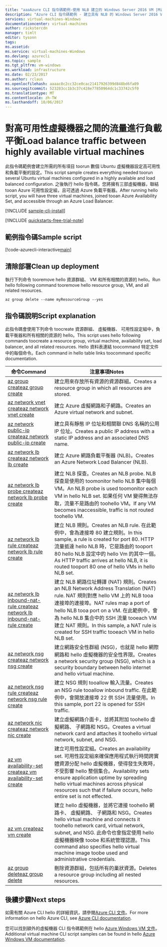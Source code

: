 ```yaml
---
title: "aaaAzure CLI 指令碼範例-使用 NLB 建立的 Windows Server 2016 VM |Microsoft 文件"
description: "Azure CLI 指令碼範例 - 建立具有 NLB 的 Windows Server 2016 VM"
services: virtual-machines-Windows
documentationcenter: virtual-machines
author: rickstercdn
manager: timlt
editor: tysonn
tags: 
ms.assetid: 
ms.service: virtual-machines-Windows
ms.devlang: azurecli
ms.topic: sample
ms.tgt_pltfrm: vm-windows
ms.workload: infrastructure
ms.date: 02/23/2017
ms.author: rclaus
ms.openlocfilehash: aaaac0c2cc32ce0cac21417926399d848bd6fa09
ms.sourcegitcommit: 523283cc1b3c37c428e77850964dc1c33742c5f0
ms.translationtype: MT
ms.contentlocale: zh-TW
ms.lasthandoff: 10/06/2017
---
```

# <a name="load-balance-traffic-between-highly-available-virtual-machines"></a><span data-ttu-id="834ce-103">對高可用性虛擬機器之間的流量進行負載平衡</span><span class="sxs-lookup"><span data-stu-id="834ce-103">Load balance traffic between highly available virtual machines</span></span>

<span data-ttu-id="834ce-104">此指令碼範例會建立所需的所有項目 toorun 數個 Ubuntu 虛擬機器設定高可用性和負載平衡的設定。</span><span class="sxs-lookup"><span data-stu-id="834ce-104">This script sample creates everything needed toorun several Ubuntu virtual machines configured in a highly available and load balanced configuration.</span></span> <span data-ttu-id="834ce-105">之後執行 hello 指令碼，您將擁有三部虛擬機器，聯結 tooan Azure 可用性設定組，且可透過 Azure 負載平衡器。</span><span class="sxs-lookup"><span data-stu-id="834ce-105">After running hello script, you will have three virtual machines, joined tooan Azure Availability Set, and accessible through an Azure Load Balancer.</span></span>

[!INCLUDE [sample-cli-install](../../../includes/sample-cli-install.md)]

[!INCLUDE [quickstarts-free-trial-note](../../../includes/quickstarts-free-trial-note.md)]

## <a name="sample-script"></a><span data-ttu-id="834ce-106">範例指令碼</span><span class="sxs-lookup"><span data-stu-id="834ce-106">Sample script</span></span>

[!code-azurecli-interactive[main](../../../cli_scripts/virtual-machine/create-vm-nlb/create-windows-vm-nlb.sh "Quick Create VM")]

## <a name="clean-up-deployment"></a><span data-ttu-id="834ce-107">清除部署</span><span class="sxs-lookup"><span data-stu-id="834ce-107">Clean up deployment</span></span> 

<span data-ttu-id="834ce-108">執行下列命令 tooremove hello 資源群組、 VM 和所有相關的資源的 hello。</span><span class="sxs-lookup"><span data-stu-id="834ce-108">Run hello following command tooremove hello resource group, VM, and all related resources.</span></span>

```azurecli-interactive 
az group delete --name myResourceGroup --yes
```

## <a name="script-explanation"></a><span data-ttu-id="834ce-109">指令碼說明</span><span class="sxs-lookup"><span data-stu-id="834ce-109">Script explanation</span></span>

<span data-ttu-id="834ce-110">此指令碼會使用下列命令 toocreate 資源群組、 虛擬機器、 可用性設定組中，負載平衡器和所有相關的資源的 hello。</span><span class="sxs-lookup"><span data-stu-id="834ce-110">This script uses hello following commands toocreate a resource group, virtual machine, availability set, load balancer, and all related resources.</span></span> <span data-ttu-id="834ce-111">Hello 資料表連結 toocommand 特定文件中的每個命令。</span><span class="sxs-lookup"><span data-stu-id="834ce-111">Each command in hello table links toocommand specific documentation.</span></span>

| <span data-ttu-id="834ce-112">命令</span><span class="sxs-lookup"><span data-stu-id="834ce-112">Command</span></span> | <span data-ttu-id="834ce-113">注意事項</span><span class="sxs-lookup"><span data-stu-id="834ce-113">Notes</span></span> |
|---|---|
| [<span data-ttu-id="834ce-114">az group create</span><span class="sxs-lookup"><span data-stu-id="834ce-114">az group create</span></span>](https://docs.microsoft.com/cli/azure/group#create) | <span data-ttu-id="834ce-115">建立用來存放所有資源的資源群組。</span><span class="sxs-lookup"><span data-stu-id="834ce-115">Creates a resource group in which all resources are stored.</span></span> |
| [<span data-ttu-id="834ce-116">az network vnet create</span><span class="sxs-lookup"><span data-stu-id="834ce-116">az network vnet create</span></span>](https://docs.microsoft.com/cli/azure/network/vnet#create) | <span data-ttu-id="834ce-117">建立 Azure 虛擬網路和子網路。</span><span class="sxs-lookup"><span data-stu-id="834ce-117">Creates an Azure virtual network and subnet.</span></span> |
| [<span data-ttu-id="834ce-118">az network public-ip create</span><span class="sxs-lookup"><span data-stu-id="834ce-118">az network public-ip create</span></span>](https://docs.microsoft.com/cli/azure/network/public-ip#create) | <span data-ttu-id="834ce-119">建立具有靜態 IP 位址和相關聯 DNS 名稱的公用 IP 位址。</span><span class="sxs-lookup"><span data-stu-id="834ce-119">Creates a public IP address with a static IP address and an associated DNS name.</span></span> |
| [<span data-ttu-id="834ce-120">az network lb create</span><span class="sxs-lookup"><span data-stu-id="834ce-120">az network lb create</span></span>](https://docs.microsoft.com/cli/azure/network/lb#create) | <span data-ttu-id="834ce-121">建立 Azure 網路負載平衡器 (NLB)。</span><span class="sxs-lookup"><span data-stu-id="834ce-121">Creates an Azure Network Load Balancer (NLB).</span></span> |
| [<span data-ttu-id="834ce-122">az network lb probe create</span><span class="sxs-lookup"><span data-stu-id="834ce-122">az network lb probe create</span></span>](https://docs.microsoft.com/cli/azure/network/lb/probe#create) | <span data-ttu-id="834ce-123">建立 NLB 探查。</span><span class="sxs-lookup"><span data-stu-id="834ce-123">Creates an NLB probe.</span></span> <span data-ttu-id="834ce-124">NLB 探查是使用的 toomonitor hello NLB 集中每個 VM。</span><span class="sxs-lookup"><span data-stu-id="834ce-124">An NLB probe is used toomonitor each VM in hello NLB set.</span></span> <span data-ttu-id="834ce-125">如果任何 VM 變得無法存取，流量不是路由的 toohello VM。</span><span class="sxs-lookup"><span data-stu-id="834ce-125">If any VM becomes inaccessible, traffic is not routed toohello VM.</span></span> |
| [<span data-ttu-id="834ce-126">az network lb rule create</span><span class="sxs-lookup"><span data-stu-id="834ce-126">az network lb rule create</span></span>](https://docs.microsoft.com/cli/azure/network/lb/rule#create) | <span data-ttu-id="834ce-127">建立 NLB 規則。</span><span class="sxs-lookup"><span data-stu-id="834ce-127">Creates an NLB rule.</span></span> <span data-ttu-id="834ce-128">在此範例中，會為連接埠 80 建立規則。</span><span class="sxs-lookup"><span data-stu-id="834ce-128">In this sample, a rule is created for port 80.</span></span> <span data-ttu-id="834ce-129">HTTP 流量抵達 hello NLB 時，它是路由的 tooport 80 hello NLB 設定中的 hello Vm 的其中一個。</span><span class="sxs-lookup"><span data-stu-id="834ce-129">As HTTP traffic arrives at hello NLB, it is routed tooport 80 one of hello VMs in hello NLB set.</span></span> |
| [<span data-ttu-id="834ce-130">az network lb inbound-nat-rule create</span><span class="sxs-lookup"><span data-stu-id="834ce-130">az network lb inbound-nat-rule create</span></span>](https://docs.microsoft.com/cli/azure/network/lb/inbound-nat-rule#create) | <span data-ttu-id="834ce-131">建立 NLB 網路位址轉譯 (NAT) 規則。</span><span class="sxs-lookup"><span data-stu-id="834ce-131">Creates an NLB Network Address Translation (NAT) rule.</span></span>  <span data-ttu-id="834ce-132">NAT 規則對應 hello VM 上的 NLB tooa 連接埠的連接埠。</span><span class="sxs-lookup"><span data-stu-id="834ce-132">NAT rules map a port of hello NLB tooa port on a VM.</span></span> <span data-ttu-id="834ce-133">在此範例中，會為 hello NLB 集合中的 SSH 流量 tooeach VM 建立 NAT 規則。</span><span class="sxs-lookup"><span data-stu-id="834ce-133">In this sample, a NAT rule is created for SSH traffic tooeach VM in hello NLB set.</span></span>  |
| [<span data-ttu-id="834ce-134">az network nsg create</span><span class="sxs-lookup"><span data-stu-id="834ce-134">az network nsg create</span></span>](https://docs.microsoft.com/cli/azure/network/nsg#create) | <span data-ttu-id="834ce-135">建立網路安全性群組 (NSG)，也就是 hello 網際網路和 hello 虛擬機器的安全性界限。</span><span class="sxs-lookup"><span data-stu-id="834ce-135">Creates a network security group (NSG), which is a security boundary between hello internet and hello virtual machine.</span></span> |
| [<span data-ttu-id="834ce-136">az network nsg rule create</span><span class="sxs-lookup"><span data-stu-id="834ce-136">az network nsg rule create</span></span>](https://docs.microsoft.com/cli/azure/network/nsg/rule#create) | <span data-ttu-id="834ce-137">建立 NSG 規則 tooallow 輸入流量。</span><span class="sxs-lookup"><span data-stu-id="834ce-137">Creates an NSG rule tooallow inbound traffic.</span></span> <span data-ttu-id="834ce-138">在此範例中，會開放連接埠 22 供 SSH 流量使用。</span><span class="sxs-lookup"><span data-stu-id="834ce-138">In this sample, port 22 is opened for SSH traffic.</span></span> |
| [<span data-ttu-id="834ce-139">az network nic create</span><span class="sxs-lookup"><span data-stu-id="834ce-139">az network nic create</span></span>](https://docs.microsoft.com/cli/azure/network/nic#create) | <span data-ttu-id="834ce-140">建立虛擬網路介面卡，並將其附加 toohello 虛擬網路、 子網路和 NSG。</span><span class="sxs-lookup"><span data-stu-id="834ce-140">Creates a virtual network card and attaches it toohello virtual network, subnet, and NSG.</span></span> |
| [<span data-ttu-id="834ce-141">az vm availability-set create</span><span class="sxs-lookup"><span data-stu-id="834ce-141">az vm availability-set create</span></span>](https://docs.microsoft.com/cli/azure/network/lb/rule#create) | <span data-ttu-id="834ce-142">建立可用性設定組。</span><span class="sxs-lookup"><span data-stu-id="834ce-142">Creates an availability set.</span></span> <span data-ttu-id="834ce-143">可用性設定組來確保應用程式執行時間跨實體資源分配 hello 虛擬機器，使得發生失敗時，不受影響 hello 整個集合。</span><span class="sxs-lookup"><span data-stu-id="834ce-143">Availability sets ensure application uptime by spreading hello virtual machines across physical resources such that if failure occurs, hello entire set is not effected.</span></span> |
| [<span data-ttu-id="834ce-144">az vm create</span><span class="sxs-lookup"><span data-stu-id="834ce-144">az vm create</span></span>](https://docs.microsoft.com/cli/azure/vm/availability-set#create) | <span data-ttu-id="834ce-145">建立 hello 虛擬機器，並將它連接 toohello 網路卡、 虛擬網路、 子網路和 NSG。</span><span class="sxs-lookup"><span data-stu-id="834ce-145">Creates hello virtual machine and connects it toohello network card, virtual network, subnet, and NSG.</span></span> <span data-ttu-id="834ce-146">此命令也會指定使用 hello 虛擬機器映像 toobe 和系統管理認證。</span><span class="sxs-lookup"><span data-stu-id="834ce-146">This command also specifies hello virtual machine image toobe used and administrative credentials.</span></span>  |
| [<span data-ttu-id="834ce-147">az group delete</span><span class="sxs-lookup"><span data-stu-id="834ce-147">az group delete</span></span>](https://docs.microsoft.com/cli/azure/vm/extension#set) | <span data-ttu-id="834ce-148">刪除資源群組，包括所有的巢狀資源。</span><span class="sxs-lookup"><span data-stu-id="834ce-148">Deletes a resource group including all nested resources.</span></span> |

## <a name="next-steps"></a><span data-ttu-id="834ce-149">後續步驟</span><span class="sxs-lookup"><span data-stu-id="834ce-149">Next steps</span></span>

<span data-ttu-id="834ce-150">如需有關 Azure CLI hello 的詳細資訊，請參閱[Azure CLI 文件](https://docs.microsoft.com/cli/azure/overview)。</span><span class="sxs-lookup"><span data-stu-id="834ce-150">For more information on hello Azure CLI, see [Azure CLI documentation](https://docs.microsoft.com/cli/azure/overview).</span></span>

<span data-ttu-id="834ce-151">您可以找到額外的虛擬機器 CLI 指令碼範例在 hello [Azure Windows VM 文件](../windows/cli-samples.md?toc=%2fazure%2fvirtual-machines%2fwindows%2ftoc.json)。</span><span class="sxs-lookup"><span data-stu-id="834ce-151">Additional virtual machine CLI script samples can be found in hello [Azure Windows VM documentation](../windows/cli-samples.md?toc=%2fazure%2fvirtual-machines%2fwindows%2ftoc.json).</span></span>
